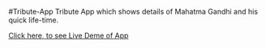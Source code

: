 #Tribute-App
Tribute App which shows details of Mahatma Gandhi and his quick life-time.  

[Click here, to see Live Deme of App](https://codepen.io/aveshshaikh0408/full/GRrvwpq)

